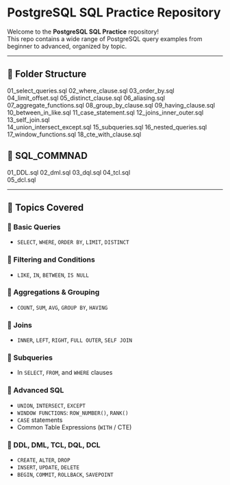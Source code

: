# PostgreSQL SQL Practice Repository

Welcome to the **PostgreSQL SQL Practice** repository!  
This repo contains a wide range of PostgreSQL query examples from beginner to advanced, organized by topic.

---

## 📁 Folder Structure

01_select_queries.sql
02_where_clause.sql	
03_order_by.sql
04_limit_offset.sql	
05_distinct_clause.sql
06_aliasing.sql
07_aggregate_functions.sql
08_group_by_clause.sql
09_having_clause.sql	
10_between_in_like.sql
11_case_statement.sql
12_joins_inner_outer.sql
13_self_join.sql	
14_union_intersect_except.sql
15_subqueries.sql
16_nested_queries.sql
17_window_functions.sql
18_cte_with_clause.sql



## 📁 SQL_COMMNAD

01_DDL.sql
02_dml.sql
03_dql.sql
04_tcl.sql	
05_dcl.sql

---

## 📌 Topics Covered

### 🔹 Basic Queries
- `SELECT`, `WHERE`, `ORDER BY`, `LIMIT`, `DISTINCT`

### 🔹 Filtering and Conditions
- `LIKE`, `IN`, `BETWEEN`, `IS NULL`

### 🔹 Aggregations & Grouping
- `COUNT`, `SUM`, `AVG`, `GROUP BY`, `HAVING`

### 🔹 Joins
- `INNER`, `LEFT`, `RIGHT`, `FULL OUTER`, `SELF JOIN`

### 🔹 Subqueries
- In `SELECT`, `FROM`, and `WHERE` clauses

### 🔹 Advanced SQL
- `UNION`, `INTERSECT`, `EXCEPT`
- `WINDOW FUNCTIONS`: `ROW_NUMBER()`, `RANK()`
- `CASE` statements
- Common Table Expressions (`WITH` / CTE)

### 🔹 DDL, DML, TCL, DQL, DCL
- `CREATE`, `ALTER`, `DROP`
- `INSERT`, `UPDATE`, `DELETE`
- `BEGIN`, `COMMIT`, `ROLLBACK`, `SAVEPOINT`

